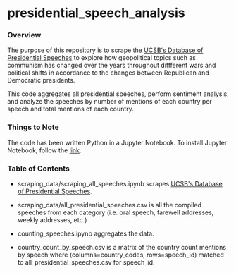# presidential_speech_analysis
### Overview ###
The purpose of this repository is to scrape the [UCSB's Database of Presidential Speeches](https://www.presidency.ucsb.edu/documents) to explore how geopolitical topics such as communism has changed over the years throughout diffferent wars and political shifts in accordance to the changes between Republican and Democratic presidents. 

This code aggregates all presidential speeches, perform sentiment analysis, and analyze the speeches by number of mentions of each country per speech and total mentions of each country.

### Things to Note ###
The code has been written Python in a Jupyter Notebook. 
To install Jupyter Notebook, follow the [link](https://jupyter.org/install).

### Table of Contents ### 
- scraping_data/scraping_all_speeches.ipynb scrapes [UCSB's Database of Presidential Speeches](https://www.presidency.ucsb.edu/documents).

- scraping_data/all_presidential_speeches.csv is all the compiled speeches from each category (i.e. oral speech, farewell addresses, weekly addresses, etc.)

- counting_speeches.ipynb aggregates the data.

- country_count_by_speech.csv is a matrix of the country count mentions by speech where (columns=country_codes, rows=speech_id) matched to all_presidential_speeches.csv for speech_id.



